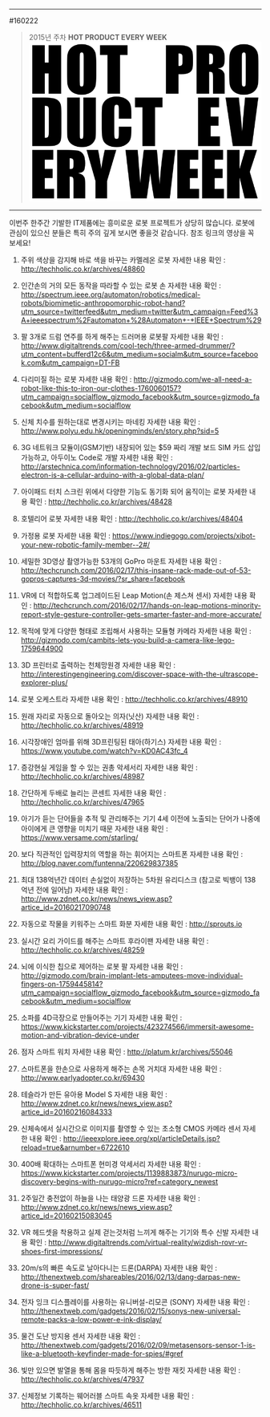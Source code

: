 
---  
#160222  
> 2015년 주차 **HOT PRODUCT EVERY WEEK**  
> ![pic](../image/MAIN.png)  

---  


이번주 한주간 기발한 IT제품에는 흥미로운 로봇 프로젝트가 상당히 많습니다.
로봇에 관심이 있으신 분들은 특히 주의 깊게 보시면 좋을것 같습니다.
참조 링크의 영상을 꼭 보세요!


1. 주위 색상을 감지해 바로 색을 바꾸는 카멜레온 로봇
자세한 내용 확인 : http://techholic.co.kr/archives/48860

2. 인간손의 거의 모든 동작을 따라할 수 있는 로봇 손
자세한 내용 확인 : http://spectrum.ieee.org/automaton/robotics/medical-robots/biomimetic-anthropomorphic-robot-hand?utm_source=twitterfeed&utm_medium=twitter&utm_campaign=Feed%3A+ieeespectrum%2Fautomaton+%28Automaton+-+IEEE+Spectrum%29

3. 팔 3개로 드럼 연주를 하게 해주는 드러머용 로봇팔
자세한 내용 확인 : http://www.digitaltrends.com/cool-tech/three-armed-drummer/?utm_content=bufferd12c6&utm_medium=socialm&utm_source=facebook.com&utm_campaign=DT-FB

4. 다리미질 하는 로봇
자세한 내용 확인 : http://gizmodo.com/we-all-need-a-robot-like-this-to-iron-our-clothes-1760060157?utm_campaign=socialflow_gizmodo_facebook&utm_source=gizmodo_facebook&utm_medium=socialflow

5. 신체 치수를 원하는대로 변경시키는 마네킹
자세한 내용 확인 : http://www.polyu.edu.hk/openingminds/en/story.php?sid=5

6. 3G 네트워크 모듈이(GSM기반) 내장되어 있는 $59 짜리 개발 보드
SIM 카드 삽입 가능하고, 아두이노 Code로 개발
자세한 내용 확인 : http://arstechnica.com/information-technology/2016/02/particles-electron-is-a-cellular-arduino-with-a-global-data-plan/

7. 아이패드 터치 스크린 위에서 다양한 기능도 동기화 되어 움직이는 로봇
자세한 내용 확인 : http://techholic.co.kr/archives/48428

8. 호텔리어 로봇
자세한 내용 확인 : http://techholic.co.kr/archives/48404

9. 가정용 로봇
자세한 내용 확인 : https://www.indiegogo.com/projects/xibot-your-new-robotic-family-member--2#/

10. 세밀한 3D영상 촬영가능한 53개의 GoPro 마운트
자세한 내용 확인 : http://techcrunch.com/2016/02/17/this-insane-rack-made-out-of-53-gopros-captures-3d-movies/?sr_share=facebook

11. VR에 더 적합하도록 업그레이드된 Leap Motion(손 제스쳐 센서)
자세한 내용 확인 : http://techcrunch.com/2016/02/17/hands-on-leap-motions-minority-report-style-gesture-controller-gets-smarter-faster-and-more-accurate/

12. 목적에 맞게 다양한 형태로 조립해서 사용하는 모듈형 카메라
자세한 내용 확인 : http://gizmodo.com/cambits-lets-you-build-a-camera-like-lego-1759644900

13. 3D 프린터로 출력하는 천체망원경
자세한 내용 확인 : http://interestingengineering.com/discover-space-with-the-ultrascope-explorer-plus/

14. 로봇 오케스트라
자세한 내용 확인 : http://techholic.co.kr/archives/48910

15. 원래 자리로 자동으로 돌아오는 의자(닛산)
자세한 내용 확인 : http://techholic.co.kr/archives/48919

16. 시각장애인 엄마를 위해 3D프린팅된 태아(하기스)
자세한 내용 확인 : https://www.youtube.com/watch?v=KD0AC43fc_4

17. 증강현실 게임을 할 수 있는 권총 악세서리 
자세한 내용 확인 : http://techholic.co.kr/archives/48987

18. 간단하게 두배로 늘리는 콘센트
자세한 내용 확인 : http://techholic.co.kr/archives/47965

19. 아기가 듣는 단어들을 추적 및 관리해주는 기기
4세 이전에 노출되는 단어가 나중에 아이에게 큰 영향을 미치기 때문
자세한 내용 확인 : https://www.versame.com/starling/

20. 보다 직관적인 입력장치의 역할을 하는 휘어지는 스마트폰
자세한 내용 확인 : http://blog.naver.com/funtenna/220629837385

21. 최대 138억년간 데이터 손실없이 저장하는 5차원 유리디스크
(참고로 빅뱅이 138억년 전에 일어남)
자세한 내용 확인 : http://www.zdnet.co.kr/news/news_view.asp?artice_id=20160217090748

22. 자동으로 작물을 키워주는 스마트 화분
자세한 내용 확인 : http://sprouts.io

23. 실시간 요리 가이드를 해주는 스마트 후라이팬
자세한 내용 확인 : http://techholic.co.kr/archives/48259

24. 뇌에 이식한 칩으로 제어하는 로봇 팔
자세한 내용 확인 : http://gizmodo.com/brain-implant-lets-amputees-move-individual-fingers-on-1759445814?utm_campaign=socialflow_gizmodo_facebook&utm_source=gizmodo_facebook&utm_medium=socialflow

25. 소파를 4D극장으로 만들어주는 기기
자세한 내용 확인 : https://www.kickstarter.com/projects/423274566/immersit-awesome-motion-and-vibration-device-under

26. 점자 스마트 워치
자세한 내용 확인 : http://platum.kr/archives/55046

27. 스마트폰을 한손으로 사용하게 해주는 손목 거치대
자세한 내용 확인 : http://www.earlyadopter.co.kr/69430

28. 테슬라가 만든 유아용 Model S
자세한 내용 확인 : http://www.zdnet.co.kr/news/news_view.asp?artice_id=20160216084333

29. 신체속에서 실시간으로 이미지를 촬영할 수 있는 초소형 CMOS 카메라 센서
자세한 내용 확인 : http://ieeexplore.ieee.org/xpl/articleDetails.jsp?reload=true&arnumber=6722610

30. 400배 확대하는 스마트폰 현미경 악세서리
자세한 내용 확인 : https://www.kickstarter.com/projects/1139883873/nurugo-micro-discovery-begins-with-nurugo-micro?ref=category_newest

31. 2주일간 충전없이 하늘을 나는 태양광 드론
자세한 내용 확인 : http://www.zdnet.co.kr/news/news_view.asp?artice_id=20160215083045

32. VR 헤드셋을 착용하고 실제 걷는것처럼 느끼게 해주는 기기와 특수 신발
자세한 내용 확인 : http://www.digitaltrends.com/virtual-reality/wizdish-rovr-vr-shoes-first-impressions/

33. 20m/s의 빠른 속도로 날아다니는 드론(DARPA)
자세한 내용 확인 : http://thenextweb.com/shareables/2016/02/13/dang-darpas-new-drone-is-super-fast/

34. 전자 잉크 디스플레이를 사용하는 유니버설-리모콘 (SONY)
자세한 내용 확인 : http://thenextweb.com/gadgets/2016/02/15/sonys-new-universal-remote-packs-a-low-power-e-ink-display/

35. 물건 도난 방지용 센서
자세한 내용 확인 : http://thenextweb.com/gadgets/2016/02/09/metasensors-sensor-1-is-like-a-bluetooth-keyfinder-made-for-spies/#gref

36. 빛만 있으면 발열을 통해 몸을 따듯하게 해주는 방한 재킷
자세한 내용 확인 : http://techholic.co.kr/archives/47937

37. 신체정보 기록하는 웨어러블 스마트 속옷
자세한 내용 확인 : http://techholic.co.kr/archives/46511
